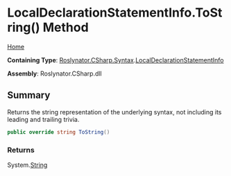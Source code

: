 <a name="_Top"></a>

# LocalDeclarationStatementInfo\.ToString\(\) Method

[Home](../../../../../README.md#_Top)

**Containing Type**: [Roslynator.CSharp.Syntax](../../README.md#_Top)\.[LocalDeclarationStatementInfo](../README.md#_Top)

**Assembly**: Roslynator\.CSharp\.dll

## Summary

Returns the string representation of the underlying syntax, not including its leading and trailing trivia\.

```csharp
public override string ToString()
```

### Returns

System\.[String](https://docs.microsoft.com/en-us/dotnet/api/system.string)

